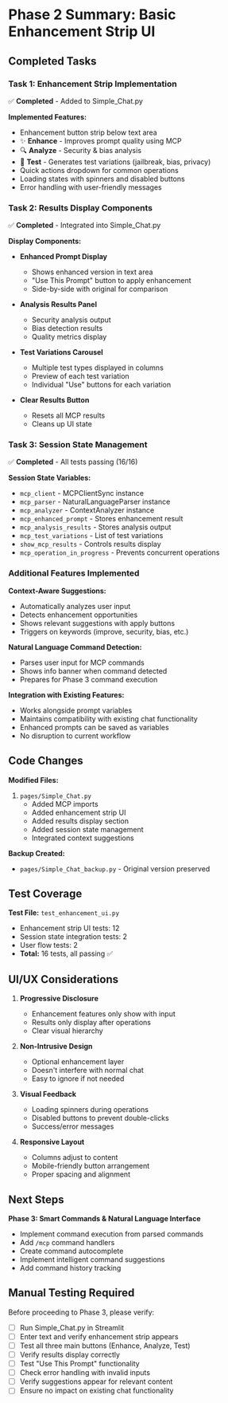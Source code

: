# Phase 2 Summary: Basic Enhancement Strip UI

## Completed Tasks

### Task 1: Enhancement Strip Implementation
✅ **Completed** - Added to Simple_Chat.py

**Implemented Features:**
- Enhancement button strip below text area
- ✨ **Enhance** - Improves prompt quality using MCP
- 🔍 **Analyze** - Security & bias analysis
- 🧪 **Test** - Generates test variations (jailbreak, bias, privacy)
- Quick actions dropdown for common operations
- Loading states with spinners and disabled buttons
- Error handling with user-friendly messages

### Task 2: Results Display Components
✅ **Completed** - Integrated into Simple_Chat.py

**Display Components:**
- **Enhanced Prompt Display**
  - Shows enhanced version in text area
  - "Use This Prompt" button to apply enhancement
  - Side-by-side with original for comparison

- **Analysis Results Panel**
  - Security analysis output
  - Bias detection results
  - Quality metrics display

- **Test Variations Carousel**
  - Multiple test types displayed in columns
  - Preview of each test variation
  - Individual "Use" buttons for each variation

- **Clear Results Button**
  - Resets all MCP results
  - Cleans up UI state

### Task 3: Session State Management
✅ **Completed** - All tests passing (16/16)

**Session State Variables:**
- `mcp_client` - MCPClientSync instance
- `mcp_parser` - NaturalLanguageParser instance
- `mcp_analyzer` - ContextAnalyzer instance
- `mcp_enhanced_prompt` - Stores enhancement result
- `mcp_analysis_results` - Stores analysis output
- `mcp_test_variations` - List of test variations
- `show_mcp_results` - Controls results display
- `mcp_operation_in_progress` - Prevents concurrent operations

### Additional Features Implemented

**Context-Aware Suggestions:**
- Automatically analyzes user input
- Detects enhancement opportunities
- Shows relevant suggestions with apply buttons
- Triggers on keywords (improve, security, bias, etc.)

**Natural Language Command Detection:**
- Parses user input for MCP commands
- Shows info banner when command detected
- Prepares for Phase 3 command execution

**Integration with Existing Features:**
- Works alongside prompt variables
- Maintains compatibility with existing chat functionality
- Enhanced prompts can be saved as variables
- No disruption to current workflow

## Code Changes

**Modified Files:**
1. `pages/Simple_Chat.py`
   - Added MCP imports
   - Added enhancement strip UI
   - Added results display section
   - Added session state management
   - Integrated context suggestions

**Backup Created:**
- `pages/Simple_Chat_backup.py` - Original version preserved

## Test Coverage

**Test File:** `test_enhancement_ui.py`
- Enhancement strip UI tests: 12
- Session state integration tests: 2
- User flow tests: 2
- **Total:** 16 tests, all passing ✅

## UI/UX Considerations

1. **Progressive Disclosure**
   - Enhancement features only show with input
   - Results only display after operations
   - Clear visual hierarchy

2. **Non-Intrusive Design**
   - Optional enhancement layer
   - Doesn't interfere with normal chat
   - Easy to ignore if not needed

3. **Visual Feedback**
   - Loading spinners during operations
   - Disabled buttons to prevent double-clicks
   - Success/error messages

4. **Responsive Layout**
   - Columns adjust to content
   - Mobile-friendly button arrangement
   - Proper spacing and alignment

## Next Steps

**Phase 3: Smart Commands & Natural Language Interface**
- Implement command execution from parsed commands
- Add `/mcp` command handlers
- Create command autocomplete
- Implement intelligent command suggestions
- Add command history tracking

## Manual Testing Required

Before proceeding to Phase 3, please verify:
- [ ] Run Simple_Chat.py in Streamlit
- [ ] Enter text and verify enhancement strip appears
- [ ] Test all three main buttons (Enhance, Analyze, Test)
- [ ] Verify results display correctly
- [ ] Test "Use This Prompt" functionality
- [ ] Check error handling with invalid inputs
- [ ] Verify suggestions appear for relevant content
- [ ] Ensure no impact on existing chat functionality
